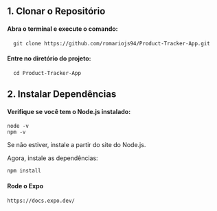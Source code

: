 
## 1. Clonar o Repositório

#### Abra o terminal e execute o comando:

```http
  git clone https://github.com/romariojs94/Product-Tracker-App.git
```

#### Entre no diretório do projeto:

```http
  cd Product-Tracker-App
```

## 2. Instalar Dependências

#### Verifique se você tem o Node.js instalado:

```http
node -v
npm -v
```
Se não estiver, instale a partir do site do Node.js.

Agora, instale as dependências:
```http
npm install
```

#### Rode o Expo
```
https://docs.expo.dev/
```

